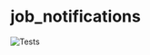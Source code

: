 # job_notifications
![Tests](https://github.com/kippnorcal/job_notifications/actions/workflows/tests.yml/badge.svg)